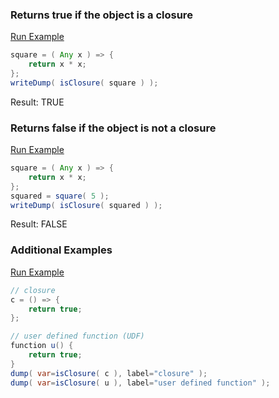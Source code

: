 ### Returns true if the object is a closure



<a href="https://try.boxlang.io/?code=eJwrLixNLEpVsFXQUHDMq1SoUNBUsLVTqObiLEotKS3KAwpoKVRYc9Vac5UXZZakupTmFmgoZBY75%2BQXlxalaigUQ%2FRrKmhacwEAeU4XPA%3D%3D" target="_blank">Run Example</a>

```java
square = ( Any x ) => {
	return x * x;
};
writeDump( isClosure( square ) );

```

Result: TRUE

### Returns false if the object is not a closure



<a href="https://try.boxlang.io/?code=eJwrLixNLEpVsFXQUHDMq1SoUNBUsLVTqObiLEotKS3KAwpoKVRYc9VacxWDVaYAlUJYGgqmCprWXOVFmSWpLqW5BRoKmcXOOfnFpSApmGJNkBIA%2BtYerg%3D%3D" target="_blank">Run Example</a>

```java
square = ( Any x ) => {
	return x * x;
};
squared = square( 5 );
writeDump( isClosure( squared ) );

```

Result: FALSE

### Additional Examples

<a href="https://try.boxlang.io/?code=eJxtjkEKAjEQBM%2FOK5o9JSDkASFeFH%2FgA9ZkFgIxK5PMXsS%2FKyoiuMeG6u5yDrHMTYUpIsBYhB1utBHuKhVdlD3dPZFz0MaCxFOunDBpjT3PFeZ0OFr6Rn1O%2FPUp6eVqsIwSctu%2F%2Fwwi7BZlPHMJw0digPXrsP7AqyKv6gNk50I%2B" target="_blank">Run Example</a>

```java
// closure
c = () => {
	return true;
};

// user defined function (UDF)
function u() {
	return true;
}
dump( var=isClosure( c ), label="closure" );
dump( var=isClosure( u ), label="user defined function" );

```


